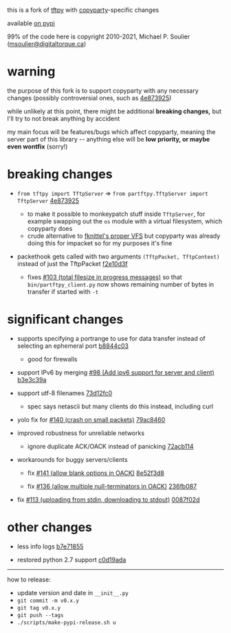 this is a fork of [tftpy](https://github.com/msoulier/tftpy) with [copyparty](https://github.com/9001/copyparty)-specific changes

available [on pypi](https://pypi.org/project/partftpy/)

99% of the code here is copyright 2010-2021, Michael P. Soulier (msoulier@digitaltorque.ca)


# warning

the purpose of this fork is to support copyparty with any necessary changes (possibly controversial ones, such as [4e873925](https://github.com/9001/partftpy/commit/4e873925))

while unlikely at this point, there might be additional **breaking changes,** but I'll try to not break anything by accident

my main focus will be features/bugs which affect copyparty, meaning the server part of this library -- anything else will be **low priority, or maybe even wontfix** (sorry!)


# breaking changes

* `from tftpy import TftpServer` => `from partftpy.TftpServer import TftpServer` [4e873925](https://github.com/9001/partftpy/commit/4e873925)
  * to make it possible to monkeypatch stuff inside `TftpServer`, for example swapping out the `os` module with a virtual filesystem, which copyparty does
  * crude alternative to [fknittel's proper VFS](https://github.com/msoulier/tftpy/pull/30) but copyparty was already doing this for impacket so for my purposes it's fine

* packethook gets called with two arguments `(TftpPacket, TftpContext)` instead of just the TftpPacket [f2e10d3f](https://github.com/9001/partftpy/commit/f2e10d3f)
  * fixes [#103 (total filesize in progress messages)](https://github.com/msoulier/tftpy/issues/103) so that `bin/partftpy_client.py` now shows remaining number of bytes in transfer if started with `-t`


# significant changes

* supports specifying a portrange to use for data transfer instead of selecting an ephemeral port [b8844c03](https://github.com/9001/partftpy/commit/b8844c03)
  * good for firewalls

* support IPv6 by merging [#98 (Add ipv6 support for server and client)](https://github.com/msoulier/tftpy/pull/98/files) [b3e3c39a](https://github.com/9001/partftpy/commit/b3e3c39a)

* support utf-8 filenames [73d12fc0](https://github.com/9001/partftpy/commit/73d12fc0)
  * spec says netascii but many clients do this instead, including curl

* yolo fix for [#140 (crash on small packets)](https://github.com/msoulier/tftpy/issues/140) [79ac8460](https://github.com/9001/partftpy/commit/79ac8460)

* improved robustness for unreliable networks

  * ignore duplicate ACK/OACK instead of panicking [72acb114](https://github.com/9001/partftpy/commit/72acb114)

* workarounds for buggy servers/clients

  * fix [#141 (allow blank options in OACK)](https://github.com/msoulier/tftpy/issues/141) [8e52f3d8](https://github.com/9001/partftpy/commit/8e52f3d8)

  * fix [#136 (allow multiple null-terminators in OACK)](https://github.com/msoulier/tftpy/issues/136) [236fb087](https://github.com/9001/partftpy/commit/236fb087)

* fix [#113 (uploading from stdin, downloading to stdout)](https://github.com/msoulier/tftpy/issues/113) [0087f02d](https://github.com/9001/partftpy/commit/0087f02d)


# other changes

* less info logs [b7e71855](https://github.com/9001/partftpy/commit/b7e71855)

* restored python 2.7 support [c0d19ada](https://github.com/9001/partftpy/commit/c0d19ada)


----

how to release:

* update version and date in `__init__.py`
* `git commit -m v0.x.y`
* `git tag v0.x.y`
* `git push --tags`
* `./scripts/make-pypi-release.sh u`


